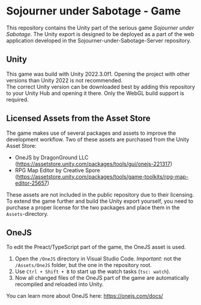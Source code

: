# Sojourner under Sabotage - Game

This repository contains the Unity part of the serious game _Sojourner under Sabotage_. 
The Unity export is designed to be deployed as a part of the web application developed in the Sojourner-under-Sabotage-Server repository.

## Unity

This game was build with Unity 2022.3.0f1. Opening the project with other versions than Unity 2022 is not recommended.  
The correct Unity version can be downloaded best by adding this repository to your Unity Hub and opening it there. Only the WebGL build support is required. 

## Licensed Assets from the Asset Store

The game makes use of several packages and assets to improve the development workflow. Two of these assets are purchased from the Unity Asset Store:  

 - OneJS by DragonGround LLC (https://assetstore.unity.com/packages/tools/gui/onejs-221317)
 - RPG Map Editor by Creative Spore (https://assetstore.unity.com/packages/tools/game-toolkits/rpg-map-editor-25657)
 
These assets are not included in the public repository due to their licensing. 
To extend the game further and build the Unity export yourself, you need to purchase a proper license for the two packages and place them in the `Assets`-directory.

## OneJS

To edit the Preact/TypeScript part of the game, the OneJS asset is used.  

 1. Open the `/OneJS` directory in Visual Studio Code. _Important:_ not the `/Assets/OneJS` folder, but the one in the repository root.
 2. Use `Ctrl + Shift + B` to start up the watch tasks (`tsc: watch`).
 3. Now all changed files of the OneJS part of the game are automatically recompiled and reloaded into Unity.

You can learn more about OneJS here: https://onejs.com/docs/